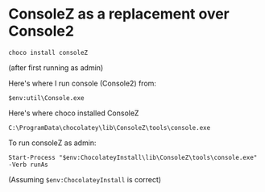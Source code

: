 # ConsoleZ as a replacement over Console2

    choco install consoleZ
    
(after first running as admin)    

Here's where I run console (Console2) from:

    $env:util\Console.exe

Here's where choco installed ConsoleZ

    C:\ProgramData\chocolatey\lib\ConsoleZ\tools\console.exe


To run consoleZ as admin: 

    Start-Process "$env:ChocolateyInstall\lib\ConsoleZ\tools\console.exe" -Verb runAs
   
   
(Assuming `$env:ChocolateyInstall` is correct)